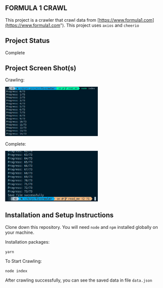 ## FORMULA 1 CRAWL

This project is a crawler that crawl data from [https://www.formula1.com](https://www.formula1.com").
This project uses `axios` and `cheerio`

## Project Status

Complete

## Project Screen Shot(s)

Crawling:

<img src="images/crawling.png" width="300px" alt="crawling" />

Complete:

<img src="images/complete.png" width="300px" alt="crawling" />

## Installation and Setup Instructions

Clone down this repository. You will need `node` and `npm` installed globally on your machine.

Installation packages:

`yarn`

To Start Crawling:

`node index`

After crawling successfully, you can see the saved data in file `data.json`

